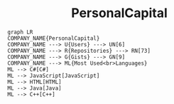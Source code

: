 <h1 align="center">PersonalCapital</h1>

```mermaid
graph LR
COMPANY_NAME{PersonalCapital}
COMPANY_NAME ---> U{Users} ---> UN[6]
COMPANY_NAME ---> R{Repositories} ---> RN[73]
COMPANY_NAME ---> G{Gists} ---> GN[9]
COMPANY_NAME ---> ML{Most Used<br>Languages}
ML --> C#[C#]
ML --> JavaScript[JavaScript]
ML --> HTML[HTML]
ML --> Java[Java]
ML --> C++[C++]
```
